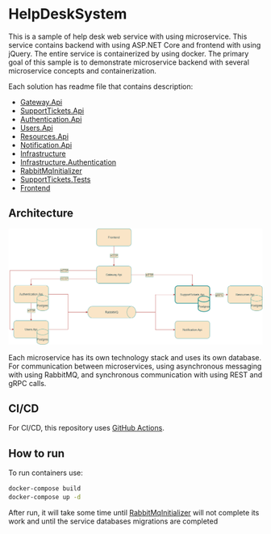 ﻿# HelpDeskSystem

This is a sample of help desk web service with using microservice.
This service contains backend with using ASP.NET Core and frontend with using jQuery.
The entire service is containerized by using docker.
The primary goal of this sample is to demonstrate microservice backend with several microservice
concepts and containerization.

Each solution has readme file that contains description:

* [Gateway.Api](Gateway.Api/README.md)
* [SupportTickets.Api](SupportTickets.Api/README.md)
* [Authentication.Api](Authentication.Api/README.md)
* [Users.Api](Users.Api/README.md)
* [Resources.Api](Resources.Api/README.md)
* [Notification.Api](Notification.Api/README.md)
* [Infrastructure](Infrastructure/README.md)
* [Infrastructure.Authentication](Infrastructure.Authentication/README.md)
* [RabbitMqInitializer](RabbitMqInitializer/README.md)
* [SupportTickets.Tests](SupportTickets.Tests/README.md)
* [Frontend](Frontend/README.md)

## Architecture

![](images/backend.drawio.png)

Each microservice has its own technology stack and uses its own database.
For communication between microservices, using asynchronous messaging with using RabbitMQ, and
synchronous communication with using REST and gRPC calls.

## CI/CD

For CI/CD, this repository uses [GitHub Actions](https://resources.github.com/ci-cd/).

## How to run

To run containers use:

```bash
docker-compose build
docker-compose up -d
```

After run, it will take some time until [RabbitMqInitializer](RabbitMqInitializer/README.md) will not complete its
work and until the service databases migrations are completed
